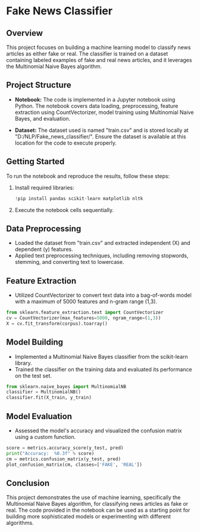 # Fake News Classifier

## Overview

This project focuses on building a machine learning model to classify news articles as either fake or real. The classifier is trained on a dataset containing labeled examples of fake and real news articles, and it leverages the Multinomial Naive Bayes algorithm.

## Project Structure

- **Notebook:** The code is implemented in a Jupyter notebook using Python. The notebook covers data loading, preprocessing, feature extraction using CountVectorizer, model training using Multinomial Naive Bayes, and evaluation.

- **Dataset:** The dataset used is named "train.csv" and is stored locally at "D:/NLP/Fake_news_classifier/". Ensure the dataset is available at this location for the code to execute properly.

## Getting Started

To run the notebook and reproduce the results, follow these steps:

1. Install required libraries:

    ```python
    !pip install pandas scikit-learn matplotlib nltk
    ```

2. Execute the notebook cells sequentially.

## Data Preprocessing

- Loaded the dataset from "train.csv" and extracted independent (X) and dependent (y) features.
- Applied text preprocessing techniques, including removing stopwords, stemming, and converting text to lowercase.

## Feature Extraction

- Utilized CountVectorizer to convert text data into a bag-of-words model with a maximum of 5000 features and n-gram range (1,3).

```python
from sklearn.feature_extraction.text import CountVectorizer
cv = CountVectorizer(max_features=5000, ngram_range=(1,3))
X = cv.fit_transform(corpus).toarray()
```

## Model Building

- Implemented a Multinomial Naive Bayes classifier from the scikit-learn library.
- Trained the classifier on the training data and evaluated its performance on the test set.

```python
from sklearn.naive_bayes import MultinomialNB
classifier = MultinomialNB()
classifier.fit(X_train, y_train)
```

## Model Evaluation

- Assessed the model's accuracy and visualized the confusion matrix using a custom function.

```python
score = metrics.accuracy_score(y_test, pred)
print("Accuracy:  %0.3f" % score)
cm = metrics.confusion_matrix(y_test, pred)
plot_confusion_matrix(cm, classes=['FAKE', 'REAL'])
```

## Conclusion

This project demonstrates the use of machine learning, specifically the Multinomial Naive Bayes algorithm, for classifying news articles as fake or real. The code provided in the notebook can be used as a starting point for building more sophisticated models or experimenting with different algorithms.

